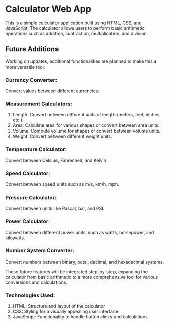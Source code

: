 # Calculator Web App
This is a simple calculator application built using HTML, CSS, and JavaScript. The calculator allows users to perform basic arithmetic operations such as addition, subtraction, multiplication, and division.

## Future Additions
Working on updates, additional functionalities are planned to make this a more versatile tool:

### Currency Converter: 
Convert values between different currencies.

### Measurement Calculators:
   1. Length: Convert between different units of length (meters, feet, inches, etc.).
   2. Area: Calculate area for various shapes or convert between area units.
   3. Volume: Compute volume for shapes or convert between volume units.
   4. Weight: Convert between different weight units.
   
### Temperature Calculator: 
Convert between Celsius, Fahrenheit, and Kelvin.

### Speed Calculator: 
Convert between speed units such as m/s, km/h, mph.

### Pressure Calculator: 
Convert between units like Pascal, bar, and PSI.

### Power Calculator: 
Convert between different power units, such as watts, horsepower, and kilowatts.

### Number System Converter: 
Convert numbers between binary, octal, decimal, and hexadecimal systems.

These future features will be integrated step-by-step, expanding the calculator from basic arithmetic to a more comprehensive tool for various conversions and calculations.

### Technologies Used:
1. HTML: Structure and layout of the calculator
2. CSS: Styling for a visually appealing user interface
3. JavaScript: Functionality to handle button clicks and calculations
